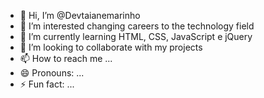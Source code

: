 - 👋 Hi, I’m @Devtaianemarinho
- 👀 I’m interested changing careers to the technology field
- 🌱 I’m currently learning HTML, CSS, JavaScript e jQuery
- 💞️ I’m looking to collaborate with my projects
- 📫 How to reach me ... 
- 😄 Pronouns: ...
- ⚡ Fun fact: ...

<!---
Devtaianemarinho/Devtaianemarinho is a ✨ special ✨ repository because its `README.md` (this file) appears on your GitHub profile.
You can click the Preview link to take a look at your changes.
--->
